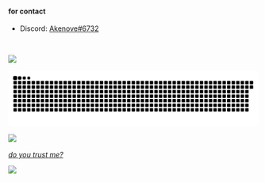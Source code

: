 <h4 align="left">for contact</h4>

- Discord: [Akenove#6732](https://discord.com/users/793143103162286110)
<br/>

![](https://komarev.com/ghpvc/?username=daringollu)

![Snake animation](https://github.com/Orlandoj77/Orlandoj77/blob/output/github-contribution-grid-snake.svg)

  <div align='left'>
  <img src='https://komarev.com/ghpvc/?username=thenyan&color=blueviolet'>
</div>

 *[do you trust me?](https://cdn.discordapp.com/attachments/938098239691964486/938258793190535228/Are_you_sure...mov)*  
 
 ![](https://media.discordapp.net/attachments/773750792301314089/780822614246817822/emote.gif)
